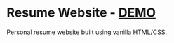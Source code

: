 # Resume Website - [DEMO](https://vineetvdubey.netlify.app)  

Personal resume website built using vanilla HTML/CSS.
